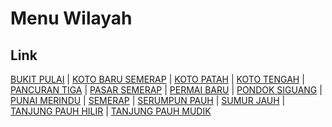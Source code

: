 # Menu Wilayah

## Link

[BUKIT PULAI](https://github.com/gigit-pemilu/pemilu-2024-15-jambi/tree/main/pileg-dpr/hitung-suara/sub/15-jambi/sub/01--kerinci/sub/23-danau-kerinci-barat/sub/2003-bukit-pulai)
 | 
[KOTO BARU SEMERAP](https://github.com/gigit-pemilu/pemilu-2024-15-jambi/tree/main/pileg-dpr/hitung-suara/sub/15-jambi/sub/01--kerinci/sub/23-danau-kerinci-barat/sub/2012-koto-baru-semerap)
 | 
[KOTO PATAH](https://github.com/gigit-pemilu/pemilu-2024-15-jambi/tree/main/pileg-dpr/hitung-suara/sub/15-jambi/sub/01--kerinci/sub/23-danau-kerinci-barat/sub/2014-koto-patah)
 | 
[KOTO TENGAH](https://github.com/gigit-pemilu/pemilu-2024-15-jambi/tree/main/pileg-dpr/hitung-suara/sub/15-jambi/sub/01--kerinci/sub/23-danau-kerinci-barat/sub/2010-koto-tengah)
 | 
[PANCURAN TIGA](https://github.com/gigit-pemilu/pemilu-2024-15-jambi/tree/main/pileg-dpr/hitung-suara/sub/15-jambi/sub/01--kerinci/sub/23-danau-kerinci-barat/sub/2001-pancuran-tiga)
 | 
[PASAR SEMERAP](https://github.com/gigit-pemilu/pemilu-2024-15-jambi/tree/main/pileg-dpr/hitung-suara/sub/15-jambi/sub/01--kerinci/sub/23-danau-kerinci-barat/sub/2013-pasar-semerap)
 | 
[PERMAI BARU](https://github.com/gigit-pemilu/pemilu-2024-15-jambi/tree/main/pileg-dpr/hitung-suara/sub/15-jambi/sub/01--kerinci/sub/23-danau-kerinci-barat/sub/2006-permai-baru)
 | 
[PONDOK SIGUANG](https://github.com/gigit-pemilu/pemilu-2024-15-jambi/tree/main/pileg-dpr/hitung-suara/sub/15-jambi/sub/01--kerinci/sub/23-danau-kerinci-barat/sub/2009-pondok-siguang)
 | 
[PUNAI MERINDU](https://github.com/gigit-pemilu/pemilu-2024-15-jambi/tree/main/pileg-dpr/hitung-suara/sub/15-jambi/sub/01--kerinci/sub/23-danau-kerinci-barat/sub/2004-punai-merindu)
 | 
[SEMERAP](https://github.com/gigit-pemilu/pemilu-2024-15-jambi/tree/main/pileg-dpr/hitung-suara/sub/15-jambi/sub/01--kerinci/sub/23-danau-kerinci-barat/sub/2011-semerap)
 | 
[SERUMPUN PAUH](https://github.com/gigit-pemilu/pemilu-2024-15-jambi/tree/main/pileg-dpr/hitung-suara/sub/15-jambi/sub/01--kerinci/sub/23-danau-kerinci-barat/sub/2008-serumpun-pauh)
 | 
[SUMUR JAUH](https://github.com/gigit-pemilu/pemilu-2024-15-jambi/tree/main/pileg-dpr/hitung-suara/sub/15-jambi/sub/01--kerinci/sub/23-danau-kerinci-barat/sub/2005-sumur-jauh)
 | 
[TANJUNG PAUH HILIR](https://github.com/gigit-pemilu/pemilu-2024-15-jambi/tree/main/pileg-dpr/hitung-suara/sub/15-jambi/sub/01--kerinci/sub/23-danau-kerinci-barat/sub/2007-tanjung-pauh-hilir)
 | 
[TANJUNG PAUH MUDIK](https://github.com/gigit-pemilu/pemilu-2024-15-jambi/tree/main/pileg-dpr/hitung-suara/sub/15-jambi/sub/01--kerinci/sub/23-danau-kerinci-barat/sub/2002-tanjung-pauh-mudik)

